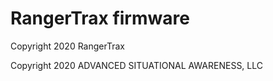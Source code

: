 # RangerTrax firmware

Copyright 2020 RangerTrax

Copyright 2020 ADVANCED SITUATIONAL AWARENESS, LLC

